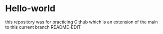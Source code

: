 # Hello-world
this repository was for practicing Github which is an extension of the main to this current branch README-EDIT
